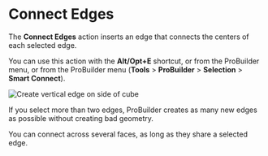 # Connect Edges

The __Connect Edges__ action inserts an edge that connects the centers of each selected edge.

You can use this action with the **Alt/Opt+E** shortcut, or from the ProBuilder menu, or from the ProBuilder menu (**Tools** > **ProBuilder** > **Selection** > **Smart Connect**).

![Create vertical edge on side of cube](images/ConnectEdges_Example.png)

If you select more than two edges, ProBuilder creates as many new edges as possible without creating bad geometry.

You can connect across several faces, as long as they share a selected edge.
